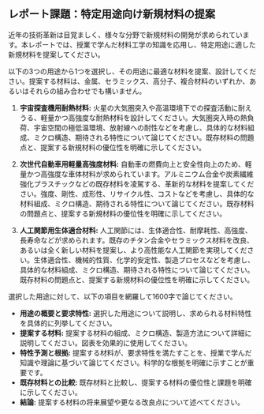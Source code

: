 ## レポート課題：特定用途向け新規材料の提案

近年の技術革新は目覚ましく、様々な分野で新規材料の開発が求められています。本レポートでは、授業で学んだ材料工学の知識を応用し、特定用途に適した新規材料を提案してください。

以下の3つの用途から1つを選択し、その用途に最適な材料を提案、設計してください。提案する材料は、金属、セラミックス、高分子、複合材料のいずれか、あるいはそれらの組み合わせでも構いません。

1. **宇宙探査機用耐熱材料:** 火星の大気圏突入や高温環境下での探査活動に耐えうる、軽量かつ高強度な耐熱材料を設計してください。大気圏突入時の熱負荷、宇宙空間の極低温環境、放射線への耐性などを考慮し、具体的な材料組成、ミクロ構造、期待される特性について論じてください。既存材料の問題点と、提案する新規材料の優位性を明確に示してください。

2. **次世代自動車用軽量高強度材料:** 自動車の燃費向上と安全性向上のため、軽量かつ高強度な車体材料が求められています。アルミニウム合金や炭素繊維強化プラスチックなどの既存材料を凌駕する、革新的な材料を提案してください。強度、剛性、成形性、リサイクル性、コストなどを考慮し、具体的な材料組成、ミクロ構造、期待される特性について論じてください。既存材料の問題点と、提案する新規材料の優位性を明確に示してください。

3. **人工関節用生体適合材料:** 人工関節には、生体適合性、耐摩耗性、高強度、長寿命などが求められます。既存のチタン合金やセラミックス材料を改良、あるいは全く新しい材料を提案し、より高性能な人工関節を実現してください。生体適合性、機械的性質、化学的安定性、製造プロセスなどを考慮し、具体的な材料組成、ミクロ構造、期待される特性について論じてください。既存材料の問題点と、提案する新規材料の優位性を明確に示してください。


選択した用途に対して、以下の項目を網羅して1600字で論じてください。

* **用途の概要と要求特性:** 選択した用途について説明し、求められる材料特性を具体的に列挙してください。
* **提案する材料:** 提案する材料の組成、ミクロ構造、製造方法について詳細に説明してください。図表を効果的に使用してください。
* **特性予測と根拠:** 提案する材料が、要求特性を満たすことを、授業で学んだ知識や理論に基づいて論じてください。科学的な根拠を明確に示すことが重要です。
* **既存材料との比較:** 既存材料と比較し、提案する材料の優位性と課題を明確に示してください。
* **結論:** 提案する材料の将来展望や更なる改良点について述べてください。


